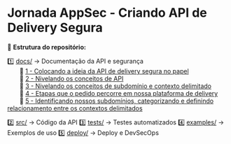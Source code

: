 # Jornada AppSec - Criando API de Delivery Segura

📂 **Estrutura do repositório:**

1️⃣ [docs/](./docs) → Documentação da API e segurança  
  📄 [1 - Colocando a ideia da API de delivery segura no papel](./docs/1-colocando-a-ideia-da-api-de-delivery-segura-no-papel.pdf)  
  📄 [2 - Nivelando os conceitos de API](./docs/2-nivelando-os-conceitos-de-api.pdf)  
  📄 [3 - Nivelando os conceitos de subdomínio e contexto delimitado](./docs/3-nivelando-os-conceitos-de-subdominio-e-contexto-delimitado.pdf)  
  📄 [4 - Etapas que o pedido percorre em nossa plataforma de delivery](./docs/4-etapas-que-o-pedido-percorre-em-nossa-plataforma-de-delivery.pdf)  
  📄 [5 - Identificando nossos subdomínios, categorizando e definindo relacionamento entre os contextos delimitados](./docs/5-identificando-nossos-subdominios-categorizando-e-definindo-relacionamento-entre-os-contextos-delimitados.pdf)  

2️⃣ [src/](./src) → Código da API
3️⃣ [tests/](./tests) → Testes automatizados 
4️⃣ [examples/](./examples) → Exemplos de uso
5️⃣ [deploy/](./deploy) → Deploy e DevSecOps
